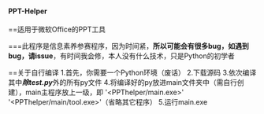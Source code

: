 #### PPT-Helper
==适用于微软Office的PPT工具  

===此程序是信息素养参赛程序，因为时间紧，**所以可能会有很多bug，如遇到bug，请issue**，有时间我会修，本人没有什么技术，只是Python的初学者  

==关于自行编译
1.首先，你需要一个Python环境（废话）
2.下载源码
3.依次编译其中***除test.py***外的所有py文件
4.将编译好的py放进main文件夹中（需自行创建），main主程序放上一级，即
'<PPThelper/main.exe>'
'<PPThelper/main/tool.exe>'（省略其它程序）
5.运行main.exe

